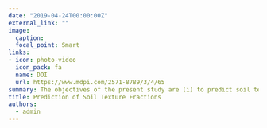 ```yaml
---
date: "2019-04-24T00:00:00Z"
external_link: ""
image:
  caption: 
  focal_point: Smart
links:
- icon: photo-video
  icon_pack: fa
  name: DOI
  url: https://www.mdpi.com/2571-8789/3/4/65
summary: The objectives of the present study are (i) to predict soil texture fractions, from the various particle size fractions data using data mining models, including a regression tree, an artificial neural network and a neuro-fuzzy system, and (ii) to study the impact of auxiliary data, such as terrain parameters, satellite images, geomorphological maps, and spectrometric data for predicting the spatial distribution of clay, sand, and silt contents. 
title: Prediction of Soil Texture Fractions 
authors: 
  - admin
---
```

